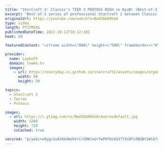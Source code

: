 ```yaml
---
title: "StarCraft 2: Classic's TIER 3 PROTOSS RUSH vs ByuN! (Best-of-3)"
excerpt: "Best-of-3 series of professional StarCraft 2 between Classic (Protoss) and ByuN (Terran). In this series Classic gains a big advantage in the early game, and he decides to tech straight to Carriers.  Support my work on Patreon: https://www.patreon.com/lowkotv Become a YouTube member: https://lowko.tv/join"
originalUrl: https://youtube.com/watch?v=BwOSbb8OVo8
type: video
length: PT37M19S
publishedDateTime: 2022-10-11T18:12:10Z
heat: 50

featuredContent: "<iframe width=\"800\" height=\"500\" frameborder=\"0\" src=\"https://www.youtube.com/embed/BwOSbb8OVo8\" allow=\"accelerometer; autoplay; encrypted-media; gyroscope; picture-in-picture\" allowfullscreen></iframe>"

provider:
  name: LowkoTV
  domain: lowko.tv
  images:
    - url: https://everyday-cc.github.io/starcraft2/assets/images/organizations/lowko.tv-50x50.jpg
      width: 50
      height: 50

topics:
  - StarCraft 2
  - Terran
  - Protoss

images:
  - url: https://i.ytimg.com/vi/BwOSbb8OVo8/maxresdefault.jpg
    width: 1280
    height: 720
    isCached: true

secured: "p/ywbi+e0ygcSuA56b4WzhVrC+SRWJuU+TwP0fHzUG37Tds8FLONGBY1WtA7ys8OmnULj/Ay4CRZaU8E3FSb2FJX3bl/NdwCgeSixJW8CX93XkmOYD8KYqBsplu0pqNowIWI4EebAmENle8t3ZiOewhJsLY/DihmppFMDpB8NgPa/vcCpDomW876kurTBgfz0Rbmr1Dqe/VzYrgIV60arhCa9qsXIAs7mmo0mMduBtnY6QHiDnUIJNZrrTSyDgFuxEpPYcqCMdEeKZJVvZgS12z8nZbkElQQ4OiGvi+N8rww0/SMJpx+2zxPNFFExjYl89fcUbV0RjSCC2YQAyUS0gG7EyB5jnaGdF6L4TcJg/Zi2Pj1BZoRBMfMwb2xeVpjZDxPvrnanLDrnbQs9pNvDybk6F6k8B3dBtlqER4lbus=;Mbe6hX7AWExzoNQLviDJUA=="
---
```


